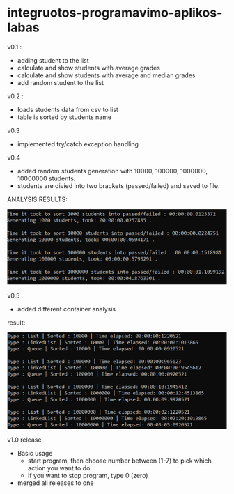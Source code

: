 # integruotos-programavimo-aplikos-labas

v0.1 :

- adding student to the list
- calculate and show students with average grades
- calculate and show students with average and median grades
- add random student to the list


v0.2 :

- loads students data from csv to list
- table is sorted by students name


v0.3

- implemented try/catch exception handling


v0.4

- added random students generation with 10000, 100000, 1000000, 10000000 students.
- students are divied into two brackets (passed/failed) and saved to file.


ANALYSIS RESULTS:

![alt text](https://github.com/adxmas/integruotos-programavimo-aplikos-labas/blob/v0.4-release/failed-passed-students-time.png)

v0.5

- added different container analysis

result:

![alt text](https://github.com/adxmas/integruotos-programavimo-aplikos-labas/blob/v0.5-release/FINAL.png)

v1.0 release
- Basic usage
  - start program, then choose number between (1-7) to pick which action you want to do
  - if you want to stop program, type 0 (zero)
- merged all releases to one

